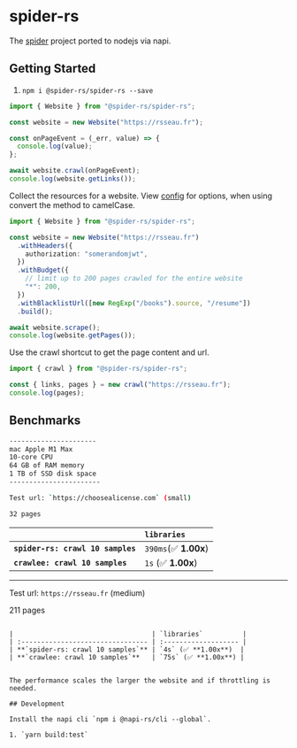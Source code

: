 # spider-rs

The [spider](https://github.com/spider-rs/spider) project ported to nodejs via napi.

## Getting Started

1. `npm i @spider-rs/spider-rs --save`

```ts
import { Website } from "@spider-rs/spider-rs";

const website = new Website("https://rsseau.fr");

const onPageEvent = (_err, value) => {
  console.log(value);
};

await website.crawl(onPageEvent);
console.log(website.getLinks());
```

Collect the resources for a website. View [config](https://docs.rs/spider/latest/spider/website/struct.Website.html) for options, when using convert the method to camelCase.

```ts
import { Website } from "@spider-rs/spider-rs";

const website = new Website("https://rsseau.fr")
  .withHeaders({
    authorization: "somerandomjwt",
  })
  .withBudget({
    // limit up to 200 pages crawled for the entire website
    "*": 200,
  })
  .withBlacklistUrl([new RegExp("/books").source, "/resume"])
  .build();

await website.scrape();
console.log(website.getPages());
```

Use the crawl shortcut to get the page content and url.

```ts
import { crawl } from "@spider-rs/spider-rs";

const { links, pages } = new crawl("https://rsseau.fr");
console.log(pages);
```

## Benchmarks

```sh
----------------------
mac Apple M1 Max
10-core CPU
64 GB of RAM memory
1 TB of SSD disk space
-----------------------

Test url: `https://choosealicense.com` (small)

32 pages

```

|                                   | `libraries`           |
| :-------------------------------- | :-------------------- |
| **`spider-rs: crawl 10 samples`** | `390ms`(✅ **1.00x**) |
| **`crawlee: crawl 10 samples`**   | `1s` (✅ **1.00x**)   |

---

Test url: `https://rsseau.fr` (medium)

211 pages

```

|                                   | `libraries`          |
| :-------------------------------- | :------------------- |
| **`spider-rs: crawl 10 samples`** | `4s` (✅ **1.00x**)  |
| **`crawlee: crawl 10 samples`**   | `75s` (✅ **1.00x**) |


The performance scales the larger the website and if throttling is needed.

## Development

Install the napi cli `npm i @napi-rs/cli --global`.

1. `yarn build:test`
```
